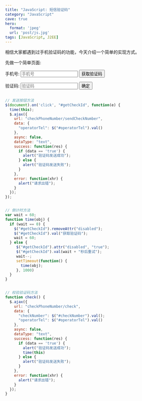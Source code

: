 ```yaml
---
title: "JavaScript: 短信验证码"
category: "JavaScript"
cave: true
hero:
  format: 'jpeg'
  url: 'post/js.jpg'
tags: [JavaScript, J2EE]
---
```

相信大家都遇到过手机验证码的功能，今天介绍一个简单的实现方式。

先做一个简单页面:

<div style="background-color: #EEEEE">
  <form action="#" method="get">
      <p>手机号:
          <input type="text" name="phonenumber" placeholder="手机号" />
          <input type="submit" value="获取验证码" />
      </p>
      <p>验证码:
          <input type="text" name="authentication" placeholder="验证码" />
          <input type="submit" value="确定" />
      </p>
  </form>
</div>

```js

// 发送按钮方法
$(document).on('click', "#getCheckId", function(e) {
  time(this);
  $.ajax({
    url: "checkPhoneNumber/sendCheckNumber",
    data: {
      "operatorTel": $("#operatorTel").val()
    },
    async: false,
    dataType: "text",
    success: function(res) {
      if (data == 'true') {
        alert("验证码发送成功");
      } else {
        alert("验证码发送失败");
      }
    },
    error: function(xhr) {
      alert("请求出错");
    }
  });
});

```

```js

// 倒计时方法
var wait = 60;
function time(obj) {
  if (wait == 0) {
    $("#getCheckId").removeAttr("disabled");
    $("#getCheckId").val("获取验证码");
    wait = 60;
  } else {
     $("#getCheckId").attr("disabled", "true");
     $("#getCheckId").val(wait + "秒后重试");
     wait--;
     setTimeout(function() {
       time(obj);
     }, 1000)
  }
}

```

```js

// 校验验证码方法
function check() {
  $.ajax({
    url: "checkPhoneNumber/check",
    data: {
      "checkNumber": $("#checkNumber").val();
      "operatorTel": $("#operatorTel").val()
    },
    async: false,
    dataType: "text",
    success: function(res) {
      if (data == 'true') {
        alert("验证码发送成功");
        time(this)
      } else {
        alert("验证码发送失败");
      }
    },
    error: function(xhr) {
      alert("请求出错");
    }
  });
}

```
